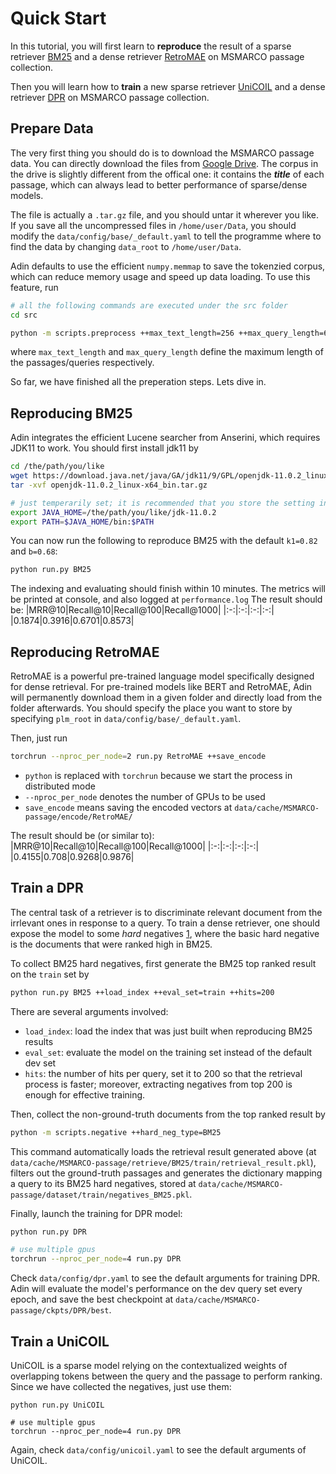 # Quick Start

In this tutorial, you will first learn to **reproduce** the result of a sparse retriever [BM25](https://en.wikipedia.org/wiki/Okapi_BM25) and a dense retriever [RetroMAE](https://arxiv.org/abs/2205.12035) on MSMARCO passage collection.

Then you will learn how to **train** a new sparse retriever [UniCOIL](https://arxiv.org/abs/2106.14807) and a dense retriever [DPR](https://arxiv.org/abs/2004.04906) on MSMARCO passage collection.


## Prepare Data
The very first thing you should do is to download the MSMARCO passage data. You can directly download the files from [Google Drive](https://drive.google.com/file/d/185HvB-OWlTAtFyB9RePTL7LnWURcYDCG/view?usp=share_link). The corpus in the drive is slightly different from the offical one: it contains the ***title*** of each passage, which can always lead to better performance of sparse/dense models.

The file is actually a `.tar.gz` file, and you should untar it wherever you like. If you save all the uncompressed files in `/home/user/Data`, you should modify the `data/config/base/_default.yaml` to tell the programme where to find the data by changing `data_root` to `/home/user/Data`.

Adin defaults to use the efficient `numpy.memmap` to save the tokenzied corpus, which can reduce memory usage and speed up data loading. To use this feature, run
```bash
# all the following commands are executed under the src folder
cd src

python -m scripts.preprocess ++max_text_length=256 ++max_query_length=64
```
where `max_text_length` and `max_query_length` define the maximum length of the passages/queries respectively.

So far, we have finished all the preperation steps. Lets dive in.

## Reproducing BM25
Adin integrates the efficient Lucene searcher from Anserini, which requires JDK11 to work. You should first install jdk11 by
```bash
cd /the/path/you/like
wget https://download.java.net/java/GA/jdk11/9/GPL/openjdk-11.0.2_linux-x64_bin.tar.gz
tar -xvf openjdk-11.0.2_linux-x64_bin.tar.gz

# just temperarily set; it is recommended that you store the setting in ~/.bashrc
export JAVA_HOME=/the/path/you/like/jdk-11.0.2
export PATH=$JAVA_HOME/bin:$PATH
```

You can now run the following to reproduce BM25 with the default `k1=0.82` and `b=0.68`:
```bash
python run.py BM25
```
The indexing and evaluating should finish within 10 minutes. The metrics will be printed at console, and also logged at `performance.log` The result should be:
|MRR@10|Recall@10|Recall@100|Recall@1000|
|:-:|:-:|:-:|:-:|
|0.1874|0.3916|0.6701|0.8573|


## Reproducing RetroMAE
RetroMAE is a powerful pre-trained language model specifically designed for dense retrieval. For pre-trained models like BERT and RetroMAE, Adin will permanently download them in a given folder and directly load from the folder afterwards. You should specify the place you want to store by specifying `plm_root` in `data/config/base/_default.yaml`.

Then, just run
```bash
torchrun --nproc_per_node=2 run.py RetroMAE ++save_encode
```
- `python` is replaced with `torchrun` because we start the process in distributed mode
- `--nproc_per_node` denotes the number of GPUs to be used
- `save_encode` means saving the encoded vectors at `data/cache/MSMARCO-passage/encode/RetroMAE/`

The result should be (or similar to):
|MRR@10|Recall@10|Recall@100|Recall@1000|
|:-:|:-:|:-:|:-:|
|0.4155|0.708|0.9268|0.9876|


## Train a DPR
The central task of a retriever is to discriminate relevant document from the irrlevant ones in response to a query. To train a dense retriever, one should expose the model to some *hard* negatives [1](https://arxiv.org/abs/2104.08051), where the basic hard negative is the documents that were ranked high in BM25.

To collect BM25 hard negatives, first generate the BM25 top ranked result on the `train` set by
```bash
python run.py BM25 ++load_index ++eval_set=train ++hits=200
```
There are several arguments involved:
- `load_index`: load the index that was just built when reproducing BM25 results
- `eval_set`: evaluate the model on the training set instead of the default dev set
- `hits`: the number of hits per query, set it to 200 so that the retrieval process is faster; moreover, extracting negatives from top 200 is enough for effective training.

Then, collect the non-ground-truth documents from the top ranked result by
```bash
python -m scripts.negative ++hard_neg_type=BM25
```
This command automatically loads the retrieval result generated above (at `data/cache/MSMARCO-passage/retrieve/BM25/train/retrieval_result.pkl`), filters out the ground-truth passages and generates the dictionary mapping a query to its BM25 hard negatives, stored at `data/cache/MSMARCO-passage/dataset/train/negatives_BM25.pkl`.

Finally, launch the training for DPR model:
```bash
python run.py DPR

# use multiple gpus
torchrun --nproc_per_node=4 run.py DPR
```
Check `data/config/dpr.yaml` to see the default arguments for training DPR. Adin will evaluate the model's performance on the dev query set every epoch, and save the best checkpoint at `data/cache/MSMARCO-passage/ckpts/DPR/best`.

## Train a UniCOIL

UniCOIL is a sparse model relying on the contextualized weights of overlapping tokens between the query and the passage to perform ranking. Since we have collected the negatives, just use them:

```
python run.py UniCOIL

# use multiple gpus
torchrun --nproc_per_node=4 run.py DPR
```
Again, check `data/config/unicoil.yaml` to see the default arguments of UniCOIL.

